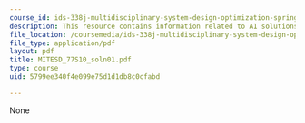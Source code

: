 ```yaml
---
course_id: ids-338j-multidisciplinary-system-design-optimization-spring-2010
description: This resource contains information related to A1 solutions.
file_location: /coursemedia/ids-338j-multidisciplinary-system-design-optimization-spring-2010/5799ee340f4e099e75d1d1db8c0cfabd_MITESD_77S10_soln01.pdf
file_type: application/pdf
layout: pdf
title: MITESD_77S10_soln01.pdf
type: course
uid: 5799ee340f4e099e75d1d1db8c0cfabd

---
```

None